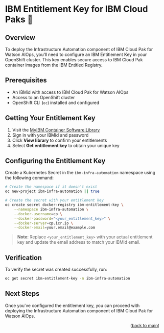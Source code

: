 # IBM Entitlement Key for IBM Cloud Paks 🔑

## Overview
To deploy the Infrastructure Automation component of IBM Cloud Pak for Watson AIOps, you'll need to configure an IBM Entitlement Key in your OpenShift cluster. This key enables secure access to IBM Cloud Pak container images from the IBM Entitled Registry.

## Prerequisites
- An IBMid with access to IBM Cloud Pak for Watson AIOps
- Access to an OpenShift cluster
- OpenShift CLI (`oc`) installed and configured

## Getting Your Entitlement Key

1. Visit the [MyIBM Container Software Library](https://myibm.ibm.com/products-services/containerlibrary)
2. Sign in with your IBMid and password
3. Click **View library** to confirm your entitlements
4. Select **Get entitlement key** to obtain your unique key

## Configuring the Entitlement Key

Create a Kubernetes Secret in the `ibm-infra-automation` namespace using the following command:

```sh
# Create the namespace if it doesn't exist
oc new-project ibm-infra-automation || true

# Create the secret with your entitlement key
oc create secret docker-registry ibm-entitlement-key \
    --namespace ibm-infra-automation \
    --docker-username=cp \
    --docker-password="<your_entitlement_key>" \
    --docker-server=cp.icr.io \
    --docker-email=your.email@example.com
```

> **Note**: Replace `<your_entitlement_key>` with your actual entitlement key and update the email address to match your IBMid email.

## Verification
To verify the secret was created successfully, run:
```sh
oc get secret ibm-entitlement-key -n ibm-infra-automation
```

## Next Steps
Once you've configured the entitlement key, you can proceed with deploying the Infrastructure Automation component of IBM Cloud Pak for Watson AIOps.

<p align="right">(<a href="https://github.com/one-touch-provisioning/otp-gitops/">back to main</a>)</p>